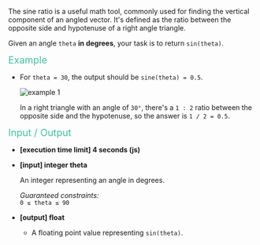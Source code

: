 <div class="markdown"><p>The sine ratio is a useful math tool, commonly used for finding the vertical component of an angled vector. It's defined as the ratio between the opposite side and hypotenuse of a right angle triangle.</p>
<p>Given an angle <code>theta</code> <strong>in degrees</strong>, your task is to return <code>sin(theta)</code>.</p>
<p><span style="color:#44BFA3;font-size:1.4em;">Example</span></p>
<ul>
<li>
<p>For <code>theta = 30</code>, the output should be <code>sine(theta) = 0.5</code>.</p>
<p><img src="https://codesignal.s3.amazonaws.com/uploads/1547237166426/sine.png" alt="example 1"></p>
<p>In a right triangle with an angle of <code>30°</code>, there's a <code>1 : 2</code> ratio between the opposite side and the hypotenuse, so the answer is <code>1 / 2 = 0.5</code>.</p>
</li>
</ul>
<p><span style="color:#44BFA3;font-size:1.4em;">Input / Output</span></p>
<ul>
<li>
<p><strong>[execution time limit] 4 seconds (js)</strong></p>
</li>
<li>
<p><strong>[input] integer theta</strong></p>
<p>An integer representing an angle in degrees.</p>
<p><em>Guaranteed constraints:</em><br>
<code>0 ≤ theta ≤ 90</code></p>
</li>
<li>
<p><strong>[output] float</strong></p>
<ul>
<li>A floating point value representing <code>sin(theta)</code>.</li>
</ul>
</li>
</ul>
</div>
